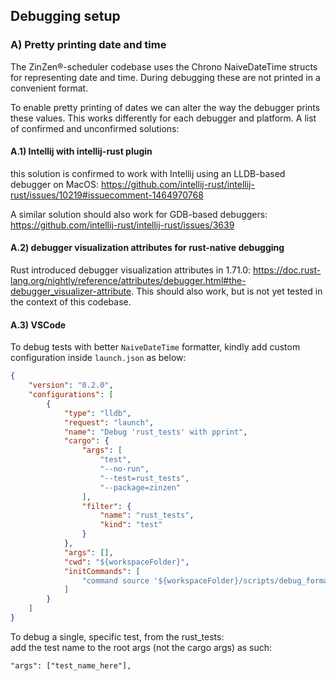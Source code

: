 ## Debugging setup

### A) Pretty printing date and time

The ZinZen&reg;-scheduler codebase uses the Chrono NaiveDateTime structs for representing
date and time. During debugging these are not printed in a convenient format.

To enable pretty printing of dates we can alter the way the debugger prints these values. This works differently for each 
debugger and platform. A list of confirmed and unconfirmed solutions:

#### A.1) Intellij with intellij-rust plugin
this solution is confirmed to work with Intellij using an LLDB-based debugger on MacOS:
https://github.com/intellij-rust/intellij-rust/issues/10219#issuecomment-1464970768

A similar solution should also work for GDB-based debuggers: https://github.com/intellij-rust/intellij-rust/issues/3639

#### A.2) debugger visualization attributes for rust-native debugging
Rust introduced debugger visualization attributes in 1.71.0: https://doc.rust-lang.org/nightly/reference/attributes/debugger.html#the-debugger_visualizer-attribute. This should also work, but is not yet tested in the context of this codebase.

#### A.3) VSCode
To debug tests with better `NaiveDateTime` formatter, kindly add custom configuration inside `launch.json` as below:
```json
{
    "version": "0.2.0",
    "configurations": [
        {
            "type": "lldb",
            "request": "launch",
            "name": "Debug 'rust_tests' with pprint",
            "cargo": {
                "args": [
                    "test",
                    "--no-run",
                    "--test=rust_tests",
                    "--package=zinzen"
                ],
                "filter": {
                    "name": "rust_tests",
                    "kind": "test"
                }
            },
            "args": [],
            "cwd": "${workspaceFolder}",
            "initCommands": [
                "command source '${workspaceFolder}/scripts/debug_formatter/chrono_formatter'"
            ]
        }
    ]
}
```

To debug a single, specific test, from the rust_tests:  
add the test name to the root args (not the cargo args) as such:
```
"args": ["test_name_here"], 
```